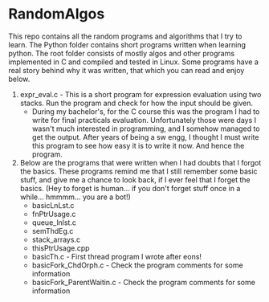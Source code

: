 # RandomAlgos
This repo contains all the random programs and algorithms that I try to learn.  The Python folder contains short programs written when learning python.
The root folder consists of mostly algos and other programs implemented in C and compiled and tested in Linux.  Some programs have a real story behind why it was written, that which you can read and enjoy below.

1. expr\_eval.c - This is a short program for expression evaluation using two stacks.  Run the program and check for how the input should be given.
	- During my bachelor's, for the C course this was the program I had to write for final practicals evaluation.  Unfortunately those were days I wasn't much interested in programming, and I somehow managed to get the output.  After years of being a sw engg, I thought I must write this program to see how easy it is to write it now.  And hence the program.
2. Below are the programs that were written when I had doubts that I forgot the basics.  These programs remind me that I still remember some basic stuff, and give me a chance to look back, if I ever feel that I forget the basics. 
(Hey to forget is human... if you don't forget stuff once in a while... hmmmm... you are a bot!)
	- basicLnLst.c
	- fnPtrUsage.c
	- queue_lnlst.c
	- semThdEg.c
	- stack_arrays.c
	- thisPtrUsage.cpp
	- basicTh.c - First thread program I wrote after eons!
	- basicFork_ChdOrph.c - Check the program comments for some information
	- basicFork_ParentWaitin.c - Check the program comments for some information
